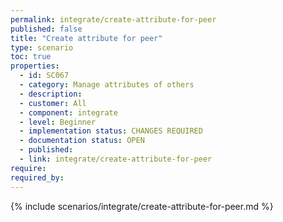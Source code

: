 ```yaml
---
permalink: integrate/create-attribute-for-peer
published: false
title: "Create attribute for peer"
type: scenario
toc: true
properties:
  - id: SC067
  - category: Manage attributes of others
  - description:
  - customer: All
  - component: integrate
  - level: Beginner
  - implementation status: CHANGES REQUIRED
  - documentation status: OPEN
  - published:
  - link: integrate/create-attribute-for-peer
require:
required_by:
---
```


{% include scenarios/integrate/create-attribute-for-peer.md %}
